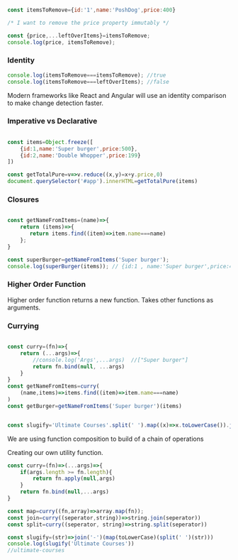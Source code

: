 ```javascript

const itemsToRemove={id:'1',name:'PoshDog',price:400}

/* I want to remove the price property immutably */

const {price,...leftOverItems}=itemsToRemove;
console.log(price, itemsToRemove);
```

### Identity

```javascript
console.log(itemsToRemove===itemsToRemove); //true
console.log(itemsToRemove===leftOverItems); //false

```
Modern frameworks like React and Angular will use an identity comparison to make change detection faster.

### Imperative vs Declarative

```javascript

const items=Object.freeze([
    {id:1,name:'Super burger',price:500},
    {id:2,name:'Double Whopper',price:199}
])

const getTotalPure=v=>v.reduce((x,y)=x+y.price,0)
document.querySelector('#app').innerHTML=getTotalPure(items)

```

### Closures

```javascript

const getNameFromItems=(name)=>{
    return (items)=>{
       return items.find((item)=>item.name===name)
    };
}

const superBurger=getNameFromItems('Super burger');
console.log(superBurger(items)); // {id:1 , name:'Super burger',price:400}


```

### Higher Order Function

Higher order function returns a new function.
Takes other functions as arguments.


### Currying

```javascript

const curry=(fn)=>{
    return (...args)=>{
        //console.log('Args',...args)  //["Super burger"]
        return fn.bind(null, ...args)
    }
}
const getNameFromItems=curry(
    (name,items)=>items.find((item)=>item.name===name)
)
const getBurger=getNameFromItems('Super burger')(items)

```

```javascript

const slugify='Ultimate Courses'.split(' ').map((x)=>x.toLowerCase()).join('-')); //ultimate-courses

```
We are using function composition to build of a chain of operations

Creating our own utility function.


```javascript
const curry=(fn)=>(...args)=>{
    if(args.length >= fn.length){
        return fn.apply(null,args)
    }
    return fn.bind(null,...args)
}

const map=curry((fn,array)=>array.map(fn));
const join=curry((seperator,string))=>string.join(seperator))
const split=curry((seperator, string)=>string.split(seperator))

const slugify=(str)=>join('-')(map(toLowerCase)(split(' ')(str)))
console.log(slugify('Ultimate Courses'))
//ultimate-courses



```





